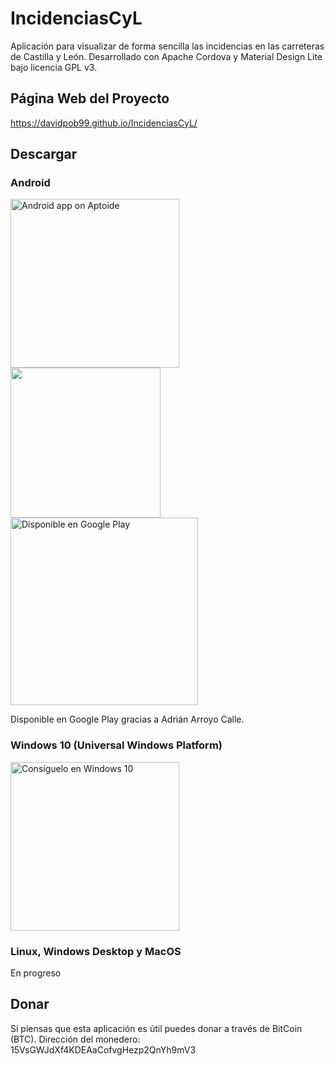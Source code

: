 # IncidenciasCyL
Aplicación para visualizar de forma sencilla las incidencias en las carreteras de Castilla y León. Desarrollado con Apache Cordova y Material Design Lite bajo licencia GPL v3.
## Página Web del Proyecto
https://davidpob99.github.io/IncidenciasCyL/
## Descargar
### Android
<a href="https://davidpob99.store.aptoide.com/app/market/es.davidpob99.incidenciascyl/10100/22270755/IncidenciasCyL"><img width="270px" alt="Android app on Aptoide" src="http://cdn6.aptoide.com/includes/themes/2014/images/aptoideseal.png"></a>
<a href="http://amzn.eu/1qWtpvx "><img width="240px" src="https://images-na.ssl-images-amazon.com/images/G/01/AmazonMobileApps/amazon-apps-store-es-black.png"></a><br><a href='https://play.google.com/store/apps/details?id=es.davidpob99.incidenciascyl&utm_source=global_co&utm_medium=prtnr&utm_content=Mar2515&utm_campaign=PartBadge&pcampaignid=MKT-Other-global-all-co-prtnr-py-PartBadge-Mar2515-1'><img alt='Disponible en Google Play' src='https://play.google.com/intl/en_us/badges/images/generic/es_badge_web_generic.png' width="300px"/></a>

Disponible en Google Play gracias a Adrián Arroyo Calle.

### Windows 10 (Universal Windows Platform)
<a href="https://www.microsoft.com/store/apps/9nblggh40gfz?ocid=badge"><img src="https://assets.windowsphone.com/781d478b-505e-4f0a-ba1a-b0d64f18bf8f/Spanish_Get_it_Win_10_InvariantCulture_Default.png" alt="Consíguelo en Windows 10" width="270px"/></a>

### Linux, Windows Desktop y MacOS
En progreso

## Donar

Si piensas que esta aplicación es útil puedes donar a través de BitCoin (BTC). Dirección del monedero: 15VsGWJdXf4KDEAaCofvgHezp2QnYh9mV3
